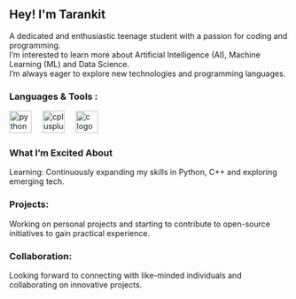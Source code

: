 ## Hey! I'm Tarankit 
<!--
**Tarankit-Baraik/Tarankit-Baraik** is a ✨ _special_ ✨ repository because its `README.md` (this file) appears on your GitHub profile.
Here are some ideas to get you started:
- 🔭 I’m currently working on ...
- 🌱 I’m currently learning ...
- 👯 I’m looking to collaborate on ...
- 🤔 I’m looking for help with ...
- 💬 Ask me about ...
- 📫 How to reach me: ...
- 😄 Pronouns: ...
- ⚡ Fun fact: ...
-->
A dedicated and enthusiastic teenage student with a passion for coding and programming. <br />
I’m interested to learn more about Artificial Intelligence (AI), Machine Learning (ML) and Data Science. <br />
I’m always eager to explore new technologies and programming languages.<br />

### Languages & Tools : <br clear="both">

<div align="left">
  <img src="https://cdn.jsdelivr.net/gh/devicons/devicon/icons/python/python-original.svg" height="40" alt="python logo"  />
  <img width="12" />
  <img src="https://cdn.jsdelivr.net/gh/devicons/devicon/icons/cplusplus/cplusplus-original.svg" height="40" alt="cplusplus logo"  />
  <img width="12" />
  <img src="https://cdn.jsdelivr.net/gh/devicons/devicon/icons/c/c-original.svg" height="40" alt="c logo"  />
</div>

### What I’m Excited About 
Learning: Continuously expanding my skills in Python, C++ and exploring emerging tech.

### Projects: 
Working on personal projects and starting to contribute to open-source initiatives to gain practical experience.

### Collaboration: 
Looking forward to connecting with like-minded individuals and collaborating on innovative projects.



